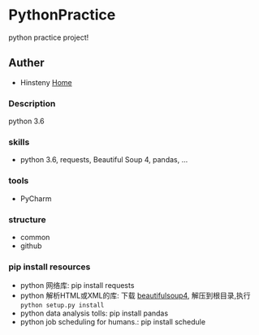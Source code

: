 # PythonPractice
python practice project!

## Auther
* Hinsteny [Home](https://github.com/Hinsteny)

### Description
python 3.6

### skills
*  python 3.6, requests, Beautiful Soup 4, pandas, ...

### tools
* PyCharm

### structure
* common
* github


### pip install resources
* python 网络库: pip install requests
* python 解析HTML或XML的库: 下载 [beautifulsoup4](https://pypi.python.org/pypi/beautifulsoup4/4.3.2), 解压到根目录,执行 `python setup.py install`
* python data analysis tolls: pip install pandas
* python job scheduling for humans.: pip install schedule